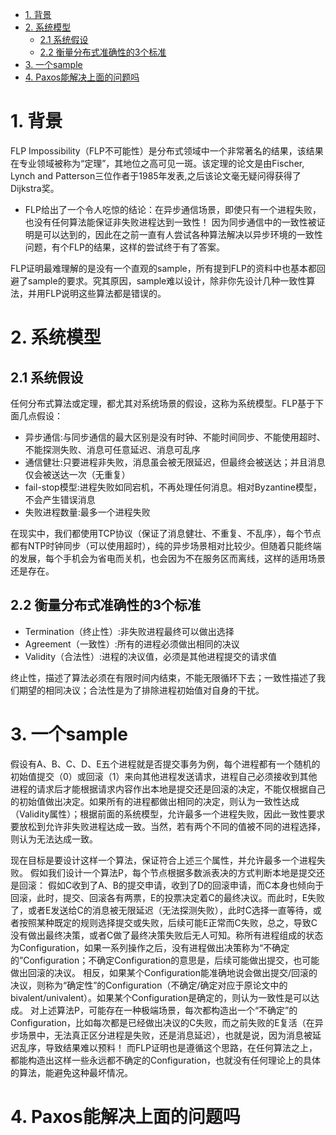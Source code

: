 <!-- TOC -->

- [1. 背景](#1-背景)
- [2. 系统模型](#2-系统模型)
    - [2.1 系统假设](#21-系统假设)
    - [2.2 衡量分布式准确性的3个标准](#22-衡量分布式准确性的3个标准)
- [3. 一个sample](#3-一个sample)
- [4. Paxos能解决上面的问题吗](#4-paxos能解决上面的问题吗)

<!-- /TOC -->
# 1. 背景
FLP Impossibility（FLP不可能性）是分布式领域中一个非常著名的结果，该结果在专业领域被称为“定理”，其地位之高可见一斑。该定理的论文是由Fischer, Lynch and Patterson三位作者于1985年发表,之后该论文毫无疑问得获得了Dijkstra奖。

* FLP给出了一个令人吃惊的结论：在异步通信场景，即使只有一个进程失败，也没有任何算法能保证非失败进程达到一致性！
因为同步通信中的一致性被证明是可以达到的，因此在之前一直有人尝试各种算法解决以异步环境的一致性问题，有个FLP的结果，这样的尝试终于有了答案。

FLP证明最难理解的是没有一个直观的sample，所有提到FLP的资料中也基本都回避了sample的要求。究其原因，sample难以设计，除非你先设计几种一致性算法，并用FLP说明这些算法都是错误的。

# 2. 系统模型
## 2.1 系统假设
任何分布式算法或定理，都尤其对系统场景的假设，这称为系统模型。FLP基于下面几点假设：
* 异步通信:与同步通信的最大区别是没有时钟、不能时间同步、不能使用超时、不能探测失败、消息可任意延迟、消息可乱序
* 通信健壮:只要进程非失败，消息虽会被无限延迟，但最终会被送达；并且消息仅会被送达一次（无重复）
* fail-stop模型:进程失败如同宕机，不再处理任何消息。相对Byzantine模型，不会产生错误消息
* 失败进程数量:最多一个进程失败

在现实中，我们都使用TCP协议（保证了消息健壮、不重复、不乱序），每个节点都有NTP时钟同步（可以使用超时），纯的异步场景相对比较少。但随着只能终端的发展，每个手机会为省电而关机，也会因为不在服务区而离线，这样的适用场景还是存在。

## 2.2 衡量分布式准确性的3个标准
* Termination（终止性）:非失败进程最终可以做出选择
* Agreement（一致性）:所有的进程必须做出相同的决议
* Validity（合法性）:进程的决议值，必须是其他进程提交的请求值

终止性，描述了算法必须在有限时间内结束，不能无限循环下去；一致性描述了我们期望的相同决议；合法性是为了排除进程初始值对自身的干扰。

# 3. 一个sample
假设有A、B、C、D、E五个进程就是否提交事务为例，每个进程都有一个随机的初始值提交（0）或回滚（1）来向其他进程发送请求，进程自己必须接收到其他进程的请求后才能根据请求内容作出本地是提交还是回滚的决定，不能仅根据自己的初始值做出决定。如果所有的进程都做出相同的决定，则认为一致性达成（Validity属性）；根据前面的系统模型，允许最多一个进程失败，因此一致性要求要放松到允许非失败进程达成一致。当然，若有两个不同的值被不同的进程选择，则认为无法达成一致。

现在目标是要设计这样一个算法，保证符合上述三个属性，并允许最多一个进程失败。
假如我们设计一个算法P，每个节点根据多数派表决的方式判断本地是提交还是回滚：
假如C收到了A、B的提交申请，收到了D的回滚申请，而C本身也倾向于回滚，此时，提交、回滚各有两票，E的投票决定着C的最终决议。而此时，E失败了，或者E发送给C的消息被无限延迟（无法探测失败），此时C选择一直等待，或者按照某种既定的规则选择提交或失败，后续可能E正常而C失败，总之，导致C没有做出最终决策，或者C做了最终决策失败后无人可知。称所有进程组成的状态为Configuration，如果一系列操作之后，没有进程做出决策称为“不确定的”Configuration；不确定Configuration的意思是，后续可能做出提交，也可能做出回滚的决议。
相反，如果某个Configuration能准确地说会做出提交/回滚的决议，则称为“确定性”的Configuration（不确定/确定对应于原论文中的bivalent/univalent）。如果某个Configuration是确定的，则认为一致性是可以达成。
对上述算法P，可能存在一种极端场景，每次都构造出一个“不确定”的Configuration，比如每次都是已经做出决议的C失败，而之前失败的E复活（在异步场景中，无法真正区分进程是失败，还是消息延迟），也就是说，因为消息被延迟乱序，导致结果难以预料！
而FLP证明也是遵循这个思路，在任何算法之上，都能构造出这样一些永远都不确定的Configuration，也就没有任何理论上的具体的算法，能避免这种最坏情况。

# 4. Paxos能解决上面的问题吗